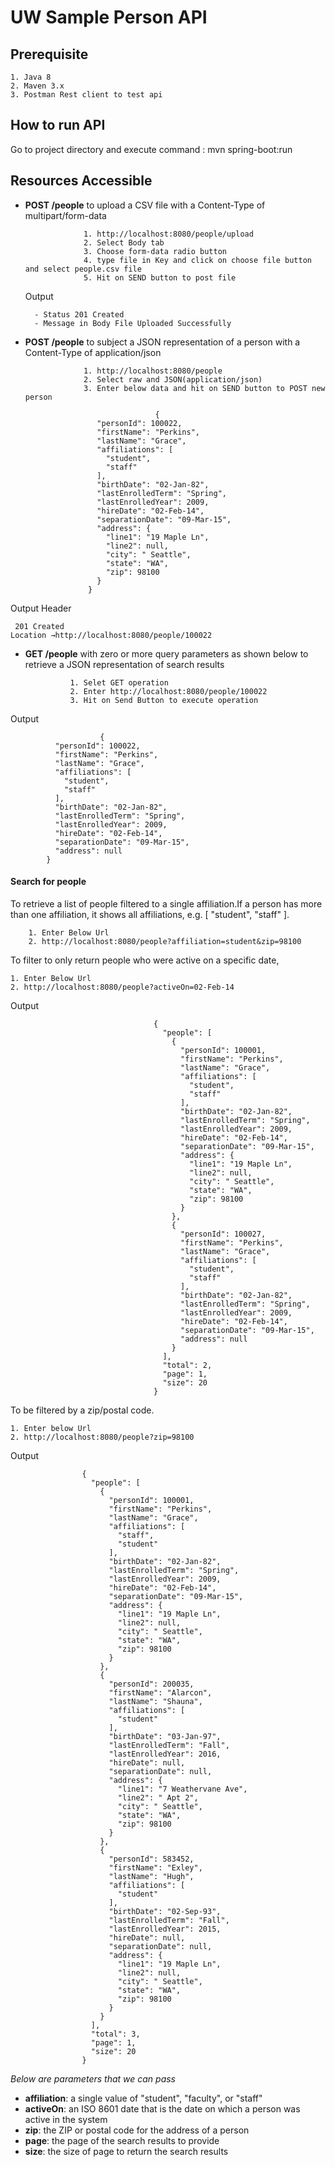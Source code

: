 UW Sample Person API
========

Prerequisite
---------

	1. Java 8
	2. Maven 3.x
	3. Postman Rest client to test api


How to run API
---------
Go to project directory and execute command : mvn spring-boot:run
 
Resources Accessible
---------------


- **POST /people** to upload a CSV file with a Content-Type of multipart/form-data  

                   1. http://localhost:8080/people/upload
                   2. Select Body tab
                   3. Choose form-data radio button
                   4. type file in Key and click on choose file button and select people.csv file
                   5. Hit on SEND button to post file
				   
   Output 
   
	    - Status 201 Created
	    - Message in Body File Uploaded Successfully	
  				   
- **POST /people** to subject a JSON representation of a person with a Content-Type of application/json  

                   1. http://localhost:8080/people
                   2. Select raw and JSON(application/json)
                   3. Enter below data and hit on SEND button to POST new person    
								   
								   {
					  "personId": 100022,
					  "firstName": "Perkins",
					  "lastName": "Grace",
					  "affiliations": [
						"student",
						"staff"
					  ],
					  "birthDate": "02-Jan-82",
					  "lastEnrolledTerm": "Spring",
					  "lastEnrolledYear": 2009,
					  "hireDate": "02-Feb-14",
					  "separationDate": "09-Mar-15",
					  "address": {
						"line1": "19 Maple Ln",
						"line2": null,
						"city": " Seattle",
						"state": "WA",
						"zip": 98100
					  }
					}
	 
Output Header
	 
	 201 Created
    Location →http://localhost:8080/people/100022	


- **GET /people** with zero or more query parameters as shown below to retrieve a JSON representation of search results

                1. Selet GET operation
                2. Enter http://localhost:8080/people/100022
                3. Hit on Send Button to execute operation
                
Output
 
						{
			  "personId": 100022,
			  "firstName": "Perkins",
			  "lastName": "Grace",
			  "affiliations": [
				"student",
				"staff"
			  ],
			  "birthDate": "02-Jan-82",
			  "lastEnrolledTerm": "Spring",
			  "lastEnrolledYear": 2009,
			  "hireDate": "02-Feb-14",
			  "separationDate": "09-Mar-15",
			  "address": null
			}	
				   

#### Search for people

To retrieve a list of people filtered to a single affiliation.If a person has more than one affiliation, it shows all affiliations, e.g. [ "student", "staff" ].

		1. Enter Below Url
		2. http://localhost:8080/people?affiliation=student&zip=98100 


To filter to only return people who were active on a specific date,
 
	1. Enter Below Url
	2. http://localhost:8080/people?activeOn=02-Feb-14

Output

									{
									  "people": [
										{
										  "personId": 100001,
										  "firstName": "Perkins",
										  "lastName": "Grace",
										  "affiliations": [
											"student",
											"staff"
										  ],
										  "birthDate": "02-Jan-82",
										  "lastEnrolledTerm": "Spring",
										  "lastEnrolledYear": 2009,
										  "hireDate": "02-Feb-14",
										  "separationDate": "09-Mar-15",
										  "address": {
											"line1": "19 Maple Ln",
											"line2": null,
											"city": " Seattle",
											"state": "WA",
											"zip": 98100
										  }
										},
										{
										  "personId": 100027,
										  "firstName": "Perkins",
										  "lastName": "Grace",
										  "affiliations": [
											"student",
											"staff"
										  ],
										  "birthDate": "02-Jan-82",
										  "lastEnrolledTerm": "Spring",
										  "lastEnrolledYear": 2009,
										  "hireDate": "02-Feb-14",
										  "separationDate": "09-Mar-15",
										  "address": null
										}
									  ],
									  "total": 2,
									  "page": 1,
									  "size": 20
									}


To be filtered by a zip/postal code. 

	1. Enter below Url
	2. http://localhost:8080/people?zip=98100

Output

					{
					  "people": [
						{
						  "personId": 100001,
						  "firstName": "Perkins",
						  "lastName": "Grace",
						  "affiliations": [
							"staff",
							"student"
						  ],
						  "birthDate": "02-Jan-82",
						  "lastEnrolledTerm": "Spring",
						  "lastEnrolledYear": 2009,
						  "hireDate": "02-Feb-14",
						  "separationDate": "09-Mar-15",
						  "address": {
							"line1": "19 Maple Ln",
							"line2": null,
							"city": " Seattle",
							"state": "WA",
							"zip": 98100
						  }
						},
						{
						  "personId": 200035,
						  "firstName": "Alarcon",
						  "lastName": "Shauna",
						  "affiliations": [
							"student"
						  ],
						  "birthDate": "03-Jan-97",
						  "lastEnrolledTerm": "Fall",
						  "lastEnrolledYear": 2016,
						  "hireDate": null,
						  "separationDate": null,
						  "address": {
							"line1": "7 Weathervane Ave",
							"line2": " Apt 2",
							"city": " Seattle",
							"state": "WA",
							"zip": 98100
						  }
						},
						{
						  "personId": 583452,
						  "firstName": "Exley",
						  "lastName": "Hugh",
						  "affiliations": [
							"student"
						  ],
						  "birthDate": "02-Sep-93",
						  "lastEnrolledTerm": "Fall",
						  "lastEnrolledYear": 2015,
						  "hireDate": null,
						  "separationDate": null,
						  "address": {
							"line1": "19 Maple Ln",
							"line2": null,
							"city": " Seattle",
							"state": "WA",
							"zip": 98100
						  }
						}
					  ],
					  "total": 3,
					  "page": 1,
					  "size": 20
					}

_Below are parameters that we can pass_

- **affiliation**: a single value of "student", "faculty", or "staff"
- **activeOn**: an ISO 8601 date that is the date on which a person was active in the system
- **zip**: the ZIP or postal code for the address of a person
- **page**: the page of the search results to provide
- **size**: the size of page to return the search results

